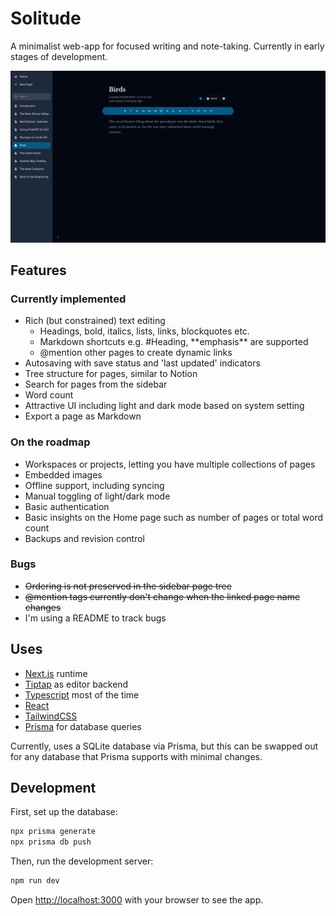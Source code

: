 # Solitude

A minimalist web-app for focused writing and note-taking. Currently in early stages of development.

![Screenshot of software](.github/images/screenshot.png)

## Features

### Currently implemented
- Rich (but constrained) text editing
    - Headings, bold, italics, lists, links, blockquotes etc.
    - Markdown shortcuts e.g. #Heading, \*\*emphasis\*\* are supported
    - @mention other pages to create dynamic links
- Autosaving with save status and 'last updated' indicators
- Tree structure for pages, similar to Notion
- Search for pages from the sidebar
- Word count
- Attractive UI including light and dark mode based on system setting
- Export a page as Markdown

### On the roadmap
- Workspaces or projects, letting you have multiple collections of pages
- Embedded images
- Offline support, including syncing
- Manual toggling of light/dark mode
- Basic authentication
- Basic insights on the Home page such as number of pages or total word count
- Backups and revision control

### Bugs
- ~~Ordering is not preserved in the sidebar page tree~~
- ~~@mention tags currently don't change when the linked page name changes~~
- I'm using a README to track bugs

## Uses
- [Next.js](https://nextjs.org/) runtime
- [Tiptap](https://www.tiptap.dev/) as editor backend
- [Typescript](https://www.typescriptlang.org/) most of the time
- [React](https://react.dev/)
- [TailwindCSS](https://tailwindcss.com/)
- [Prisma](https://www.prisma.io) for database queries

Currently, uses a SQLite database via Prisma, but this can be swapped out for any database that Prisma supports with minimal changes.

## Development

First, set up the database:

```bash
npx prisma generate
npx prisma db push
```

Then, run the development server:

```bash
npm run dev
```

Open [http://localhost:3000](http://localhost:3000) with your browser to see the app.

